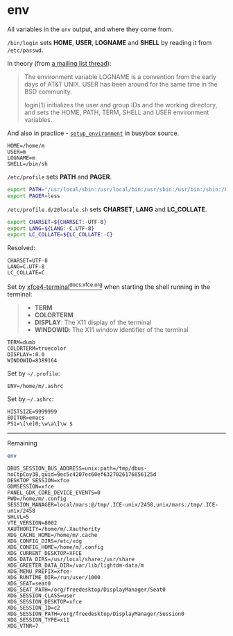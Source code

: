 # env

All variables in the `env` output, and where they come from.

`/bin/login` sets **HOME**, **USER**, **LOGNAME** and **SHELL** by reading it
from `/etc/passwd`.

In theory (from [a mailing list
thread](https://lists.ubuntu.com/archives/ubuntu-users/2015-July/281503.html)):

> The environment variable LOGNAME is a convention from the early days of AT&T
> UNIX. USER has been around for the same time in the BSD community.
>
> login(1) initializes the user and group IDs and the working directory, and
> sets the HOME, PATH, TERM, SHELL and USER environment variables.

And also in practice -
[`setup_environment`](https://git.busybox.net/busybox/tree/libbb/setup_environment.c?h=1_37_stable#n62)
in busybox source.

```
HOME=/home/m
USER=m
LOGNAME=m
SHELL=/bin/sh
```

`/etc/profile` sets **PATH** and **PAGER**.

```sh
export PATH="/usr/local/sbin:/usr/local/bin:/usr/sbin:/usr/bin:/sbin:/bin"
export PAGER=less
```

`/etc/profile.d/20locale.sh` sets **CHARSET**, **LANG** and **LC_COLLATE**.

```sh
export CHARSET=${CHARSET:-UTF-8}
export LANG=${LANG:-C.UTF-8}
export LC_COLLATE=${LC_COLLATE:-C}
```

Resolved:
```
CHARSET=UTF-8
LANG=C.UTF-8
LC_COLLATE=C
```

Set by
[xfce4-terminal<sup>docs.xfce.org</sup>](https://docs.xfce.org/apps/xfce4-terminal/getting-started)
when starting the shell running in the terminal:

> - **TERM**
> - **COLORTERM**
> - **DISPLAY**: The X11 display of the terminal
> - **WINDOWID**: The X11 window identifier of the terminal

```
TERM=dumb
COLORTERM=truecolor
DISPLAY=:0.0
WINDOWID=8389164
```

Set by `~/.profile`:

```
ENV=/home/m/.ashrc
```

Set by `~/.ashrc`:

```
HISTSIZE=9999999
EDITOR=emacs
PS1=\[\e]0;\w\a\]\w $
```

---

Remaining

```sh
env
```
```
DBUS_SESSION_BUS_ADDRESS=unix:path=/tmp/dbus-hoCtpCoy38,guid=9ec5c4207ec60ef6327026176856125d
DESKTOP_SESSION=xfce
GDMSESSION=xfce
PANEL_GDK_CORE_DEVICE_EVENTS=0
PWD=/home/m/.config
SESSION_MANAGER=local/mars:@/tmp/.ICE-unix/2458,unix/mars:/tmp/.ICE-unix/2458
SHLVL=5
VTE_VERSION=8002
XAUTHORITY=/home/m/.Xauthority
XDG_CACHE_HOME=/home/m/.cache
XDG_CONFIG_DIRS=/etc/xdg
XDG_CONFIG_HOME=/home/m/.config
XDG_CURRENT_DESKTOP=XFCE
XDG_DATA_DIRS=/usr/local/share:/usr/share
XDG_GREETER_DATA_DIR=/var/lib/lightdm-data/m
XDG_MENU_PREFIX=xfce-
XDG_RUNTIME_DIR=/run/user/1000
XDG_SEAT=seat0
XDG_SEAT_PATH=/org/freedesktop/DisplayManager/Seat0
XDG_SESSION_CLASS=user
XDG_SESSION_DESKTOP=xfce
XDG_SESSION_ID=c2
XDG_SESSION_PATH=/org/freedesktop/DisplayManager/Session0
XDG_SESSION_TYPE=x11
XDG_VTNR=7
```